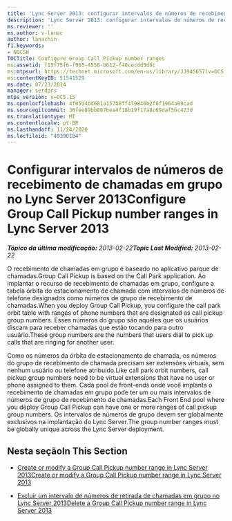 ```yaml
---
title: 'Lync Server 2013: configurar intervalos de números de recebimento de chamadas em grupo'
description: 'Lync Server 2013: configurar intervalos de números de recebimento de chamadas em grupo.'
ms.reviewer: ''
ms.author: v-lanac
author: lanachin
f1.keywords:
- NOCSH
TOCTitle: Configure Group Call Pickup number ranges
ms:assetid: f15f75f6-f965-4558-b612-f40cecdd5d8c
ms:mtpsurl: https://technet.microsoft.com/en-us/library/JJ945657(v=OCS.15)
ms:contentKeyID: 51541529
ms.date: 07/23/2014
manager: serdars
mtps_version: v=OCS.15
ms.openlocfilehash: 4f0594bd681a157b8ff479846b2f6f1964a09cad
ms.sourcegitcommit: 36fee89bb887bea4f18b19f17a8c69daf5bc423d
ms.translationtype: MT
ms.contentlocale: pt-BR
ms.lasthandoff: 11/24/2020
ms.locfileid: "49390184"
---
```

# <a name="configure-group-call-pickup-number-ranges-in-lync-server-2013"></a><span data-ttu-id="621a3-103">Configurar intervalos de números de recebimento de chamadas em grupo no Lync Server 2013</span><span class="sxs-lookup"><span data-stu-id="621a3-103">Configure Group Call Pickup number ranges in Lync Server 2013</span></span>

<div data-xmlns="http://www.w3.org/1999/xhtml">

<div class="topic" data-xmlns="http://www.w3.org/1999/xhtml" data-msxsl="urn:schemas-microsoft-com:xslt" data-cs="https://msdn.microsoft.com/">

<div data-asp="https://msdn2.microsoft.com/asp">



</div>

<div id="mainSection">

<div id="mainBody"><span data-ttu-id="621a3-104">

<span> </span></span><span class="sxs-lookup"><span data-stu-id="621a3-104">

<span> </span></span></span>

<span data-ttu-id="621a3-105">_**Tópico da última modificação:** 2013-02-22_</span><span class="sxs-lookup"><span data-stu-id="621a3-105">_**Topic Last Modified:** 2013-02-22_</span></span>

<span data-ttu-id="621a3-106">O recebimento de chamadas em grupo é baseado no aplicativo parque de chamadas.</span><span class="sxs-lookup"><span data-stu-id="621a3-106">Group Call Pickup is based on the Call Park application.</span></span> <span data-ttu-id="621a3-107">Ao implantar o recurso de recebimento de chamadas em grupo, configure a tabela órbita do estacionamento de chamada com intervalos de números de telefone designados como números de grupo de recebimento de chamadas.</span><span class="sxs-lookup"><span data-stu-id="621a3-107">When you deploy Group Call Pickup, you configure the call park orbit table with ranges of phone numbers that are designated as call pickup group numbers.</span></span> <span data-ttu-id="621a3-108">Esses números do grupo são aqueles que os usuários discam para receber chamadas que estão tocando para outro usuário.</span><span class="sxs-lookup"><span data-stu-id="621a3-108">These group numbers are the numbers that users dial to pick up calls that are ringing for another user.</span></span>

<span data-ttu-id="621a3-109">Como os números da órbita de estacionamento de chamada, os números do grupo de recebimento de chamada precisam ser extensões virtuais, sem nenhum usuário ou telefone atribuído.</span><span class="sxs-lookup"><span data-stu-id="621a3-109">Like call park orbit numbers, call pickup group numbers need to be virtual extensions that have no user or phone assigned to them.</span></span> <span data-ttu-id="621a3-110">Cada pool de front-ends onde você implanta o recebimento de chamadas em grupo pode ter um ou mais intervalos de números de grupo de recebimento de chamadas.</span><span class="sxs-lookup"><span data-stu-id="621a3-110">Each Front End pool where you deploy Group Call Pickup can have one or more ranges of call pickup group numbers.</span></span> <span data-ttu-id="621a3-111">Os intervalos de números de grupo devem ser globalmente exclusivos na implantação do Lync Server.</span><span class="sxs-lookup"><span data-stu-id="621a3-111">The group number ranges must be globally unique across the Lync Server deployment.</span></span>

<div>

## <a name="in-this-section"></a><span data-ttu-id="621a3-112">Nesta seção</span><span class="sxs-lookup"><span data-stu-id="621a3-112">In This Section</span></span>

  - [<span data-ttu-id="621a3-113">Create or modify a Group Call Pickup number range in Lync Server 2013</span><span class="sxs-lookup"><span data-stu-id="621a3-113">Create or modify a Group Call Pickup number range in Lync Server 2013</span></span>](lync-server-2013-create-or-modify-a-group-call-pickup-number-range.md)

  - [<span data-ttu-id="621a3-114">Excluir um intervalo de números de retirada de chamadas em grupo no Lync Server 2013</span><span class="sxs-lookup"><span data-stu-id="621a3-114">Delete a Group Call Pickup number range in Lync Server 2013</span></span>](lync-server-2013-delete-a-group-call-pickup-number-range.md)

<span data-ttu-id="621a3-115"></div>

</div>

<span> </span>

</div>

</div>

</span><span class="sxs-lookup"><span data-stu-id="621a3-115"></div>

</div>

<span> </span>

</div>

</div>

</span></span></div>

